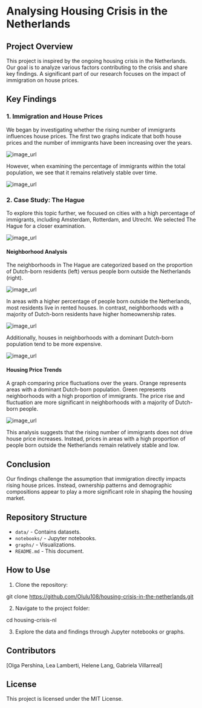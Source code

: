 # Analysing Housing Crisis in the Netherlands

## Project Overview

This project is inspired by the ongoing housing crisis in the Netherlands. Our goal is to analyze various factors contributing to the crisis and share key findings. A significant part of our research focuses on the impact of immigration on house prices.

## Key Findings

### 1. Immigration and House Prices

We began by investigating whether the rising number of immigrants influences house prices. The first two graphs indicate that both house prices and the number of immigrants have been increasing over the years. 

![image_url](https://github.com/Olulu108/housing-crisis-in-the-netherlands/blob/main/graphs/1_house%20price_migration.jpg)

However, when examining the percentage of immigrants within the total population, we see that it remains relatively stable over time.

![image_url](https://github.com/Olulu108/housing-crisis-in-the-netherlands/blob/main/graphs/2_background_pop%20across%20country.jpg)

### 2. Case Study: The Hague

To explore this topic further, we focused on cities with a high percentage of immigrants, including Amsterdam, Rotterdam, and Utrecht. We selected The Hague for a closer examination.

![image_url](https://github.com/Olulu108/housing-crisis-in-the-netherlands/blob/main/graphs/4_background%20graph.jpg)

#### Neighborhood Analysis

The neighborhoods in The Hague are categorized based on the proportion of Dutch-born residents (left) versus people born outside the Netherlands (right).

![image_url](https://github.com/Olulu108/housing-crisis-in-the-netherlands/blob/main/graphs/5_neighbourhoods%20background.jpg)

In areas with a higher percentage of people born outside the Netherlands, most residents live in rented houses. In contrast, neighborhoods with a majority of Dutch-born residents have higher homeownership rates.

![image_url](https://github.com/Olulu108/housing-crisis-in-the-netherlands/blob/main/graphs/6_rented_vs_owned_neigh.jpg)

Additionally, houses in neighborhoods with a dominant Dutch-born population tend to be more expensive.

![image_url](https://github.com/Olulu108/housing-crisis-in-the-netherlands/blob/main/graphs/7_house%20value.jpg)

#### Housing Price Trends

A graph comparing price fluctuations over the years. Orange represents areas with a dominant Dutch-born population. Green represents neighborhoods with a high proportion of immigrants.
The price rise and fluctuation are more significant in neighborhoods with a majority of Dutch-born people.

![image_url](https://github.com/Olulu108/housing-crisis-in-the-netherlands/blob/main/graphs/8_house%20price%20change.jpg)

This analysis suggests that the rising number of immigrants does not drive house price increases. Instead, prices in areas with a high proportion of people born outside the Netherlands remain relatively stable and low.

## Conclusion

Our findings challenge the assumption that immigration directly impacts rising house prices. Instead, ownership patterns and demographic compositions appear to play a more significant role in shaping the housing market.

## Repository Structure
- `data/` - Contains datasets.
- `notebooks/` - Jupyter notebooks.
- `graphs/` - Visualizations.
- `README.md` - This document.

## How to Use

1. Clone the repository:

git clone https://github.com/Olulu108/housing-crisis-in-the-netherlands.git

2. Navigate to the project folder:

cd housing-crisis-nl

3. Explore the data and findings through Jupyter notebooks or graphs.

## Contributors

[Olga Pershina, Lea Lamberti, Helene Lang, Gabriela Villarreal]

## License

This project is licensed under the MIT License.

